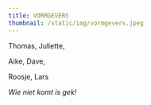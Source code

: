 ```yaml
---
title: VORMGEVERS
thumbnail: /static/img/vormgevers.jpeg
---
```

Thomas, Juliette, 

Aike, D﻿ave, 

Roosje, Lars

*W﻿ie niet komt is gek!*